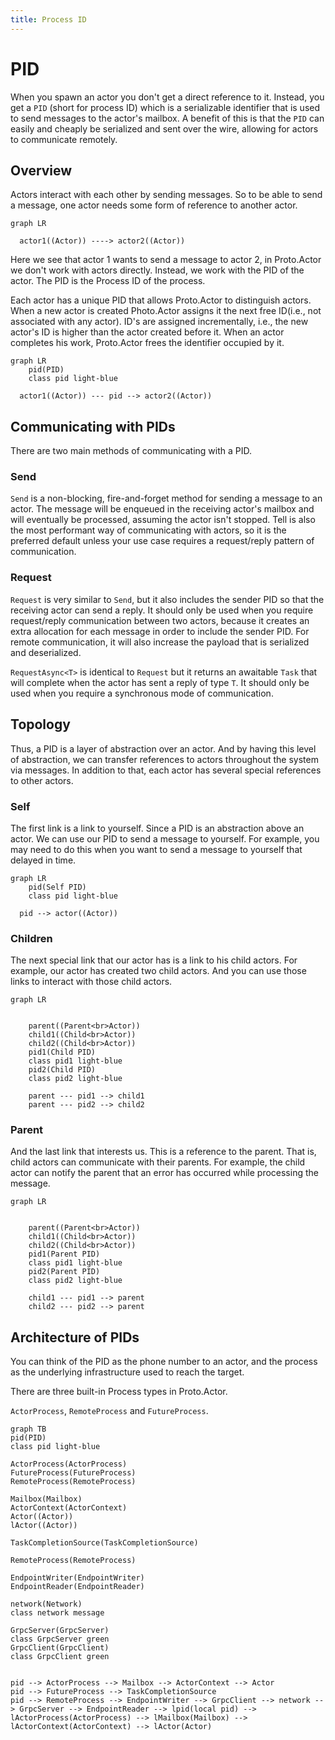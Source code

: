 ```yaml
---
title: Process ID
---
```


# PID

When you spawn an actor you don't get a direct reference to it. Instead, you get a `PID` (short for process ID) which is a serializable identifier that is used to send messages to the actor's mailbox. A benefit of this is that the `PID` can easily and cheaply be serialized and sent over the wire, allowing for actors to communicate remotely.

## Overview

Actors interact with each other by sending messages. So to be able to send a message, one actor needs some form of reference to another actor.

```mermaid
graph LR

  actor1((Actor)) ----> actor2((Actor))

```

Here we see that actor 1 wants to send a message to actor 2, in Proto.Actor we don't work with actors directly. Instead, we work with the PID of the actor. The PID is the Process ID of the process.

Each actor has a unique PID that allows Proto.Actor to distinguish actors. When a new actor is created Photo.Actor assigns it the next free ID(i.e., not associated with any actor). ID's are assigned incrementally, i.e., the new actor's ID is higher than the actor created before it. When an actor completes his work, Proto.Actor frees the identifier occupied by it.

```mermaid
graph LR
    pid(PID)
    class pid light-blue

  actor1((Actor)) --- pid --> actor2((Actor))

```

## Communicating with PIDs

There are two main methods of communicating with a PID.

### Send

`Send` is a non-blocking, fire-and-forget method for sending a message to an actor. The message will be enqueued in the receiving actor's mailbox and will eventually be processed, assuming the actor isn't stopped. Tell is also the most performant way of communicating with actors, so it is the preferred default unless your use case requires a request/reply pattern of communication.

### Request

`Request` is very similar to `Send`, but it also includes the sender PID so that the receiving actor can send a reply. It should only be used when you require request/reply communication between two actors, because it creates an extra allocation for each message in order to include the sender PID. For remote communication, it will also increase the payload that is serialized and deserialized.

`RequestAsync<T>` is identical to `Request` but it returns an awaitable `Task` that will complete when the actor has sent a reply of type `T`. It should only be used when you require a synchronous mode of communication.

## Topology

Thus, a PID is a layer of abstraction over an actor. And by having this level of abstraction, we can transfer references to actors throughout the system via messages. In addition to that, each actor has several special references to other actors.

### Self

The first link is a link to yourself. Since a PID is an abstraction above an actor. We can use our PID to send a message to yourself. For example, you may need to do this when you want to send a message to yourself that delayed in time.

```mermaid
graph LR
    pid(Self PID)
    class pid light-blue

  pid --> actor((Actor))

```

### Children

The next special link that our actor has is a link to his child actors. For example, our actor has created two child actors. And you can use those links to interact with those child actors.

```mermaid
graph LR


    parent((Parent<br>Actor))
    child1((Child<br>Actor))
    child2((Child<br>Actor))
    pid1(Child PID)
    class pid1 light-blue
    pid2(Child PID)
    class pid2 light-blue

    parent --- pid1 --> child1
    parent --- pid2 --> child2

```

### Parent

And the last link that interests us. This is a reference to the parent. That is, child actors can communicate with their parents. For example, the child actor can notify the parent that an error has occurred while processing the message.

```mermaid
graph LR


    parent((Parent<br>Actor))
    child1((Child<br>Actor))
    child2((Child<br>Actor))
    pid1(Parent PID)
    class pid1 light-blue
    pid2(Parent PID)
    class pid2 light-blue

    child1 --- pid1 --> parent
    child2 --- pid2 --> parent

```

## Architecture of PIDs

You can think of the PID as the phone number to an actor, and the process as the underlying infrastructure used to reach the target.

There are three built-in Process types in Proto.Actor.

`ActorProcess`, `RemoteProcess` and `FutureProcess`.

```mermaid
graph TB
pid(PID)
class pid light-blue

ActorProcess(ActorProcess)
FutureProcess(FutureProcess)
RemoteProcess(RemoteProcess)

Mailbox(Mailbox)
ActorContext(ActorContext)
Actor((Actor))
lActor((Actor))

TaskCompletionSource(TaskCompletionSource)

RemoteProcess(RemoteProcess)

EndpointWriter(EndpointWriter)
EndpointReader(EndpointReader)

network(Network)
class network message

GrpcServer(GrpcServer)
class GrpcServer green
GrpcClient(GrpcClient)
class GrpcClient green


pid --> ActorProcess --> Mailbox --> ActorContext --> Actor
pid --> FutureProcess --> TaskCompletionSource
pid --> RemoteProcess --> EndpointWriter --> GrpcClient --> network --> GrpcServer --> EndpointReader --> lpid(local pid) --> lActorProcess(ActorProcess) --> lMailbox(Mailbox) --> lActorContext(ActorContext) --> lActor(Actor)
```
